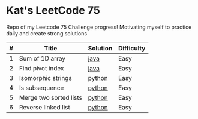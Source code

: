Kat's LeetCode 75
========
Repo of my Leetcode 75 Challenge progress! Motivating myself to practice daily and create strong solutions

| # |  Title | Solution | Difficulty |
|  --- | --- | --- | --- |
|1|Sum of 1D array| [java](https://github.com/ksharonin/leetcode-75/blob/main/day-1/sum-1D-array.java) |Easy| |
|2|Find pivot index|[java](https://github.com/ksharonin/leetcode-75/blob/main/day-1/find-pivot-index.java) |Easy| |
|3|Isomorphic strings|[python](https://github.com/ksharonin/leetcode-75/blob/main/day-2/isomorphic-strings.py) |Easy| |
|4|Is subsequence|[python](https://github.com/ksharonin/leetcode-75/blob/main/day-2/is-subsequence.py) |Easy| |
|5|Merge two sorted lists|[python](https://github.com/ksharonin/leetcode-75/blob/main/day-3/merge-two-sorted-lists.py) |Easy| |
|6|Reverse linked list|[python](https://github.com/ksharonin/leetcode-75/blob/main/day-3/reverse-linked-list.py) |Easy| | 

